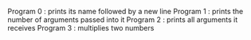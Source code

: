 Program 0 : prints its name followed by a new line
Program 1 : prints the number of arguments passed into it
Program 2 : prints all arguments it receives
Program 3 : multiplies two numbers